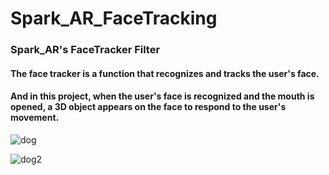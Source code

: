 # Spark_AR_FaceTracking
### Spark_AR's FaceTracker Filter
#### The face tracker is a function that recognizes and tracks the user's face.
#### And in this project, when the user's face is recognized and the mouth is opened, a 3D object appears on the face to respond to the user's movement.

![dog](https://github.com/Seong-A/Spark_AR/assets/83965377/48c0cdb2-9d99-47c7-b607-218c00071ace)

![dog2](https://github.com/Seong-A/Spark_AR/assets/83965377/38e64b7f-7bda-43be-9f08-54c58df14085)
